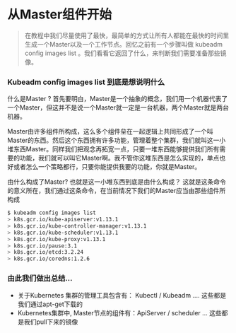 # 从Master组件开始

> 在教程中我们尽量使用了最快，最简单的方式让所有人都能在最快的时间里生成一个Master以及一个工作节点。回忆之前有一个步骤叫做 kubeadm config images list  。我们看看它返回了什么，来判断我们需要准备那些镜像。

### Kubeadm config images list 到底是想说明什么

什么是Master ? 首先要明白，Master是一个抽象的概念，我们用一个机器代表了一个Master，但这并不是说一个Master就一定是一台机器，两个Master就是两台机器。

Master由许多组件所构成，这么多个组件垒在一起逻辑上共同形成了一个叫Master的东西。然后这个东西拥有许多功能，管理着整个集群，我们就叫这一小堆东西Master。同样我们把观念再拓宽一点，只要一堆东西能够提供我们所有需要的功能，我们就可以叫它Master啊。我不管你这堆东西是怎么实现的，单点也好或者怎么一个策略都行，只要你能提供我要的功能，你就是Master。

由什么构成了Master?  也就是这一小堆东西到底是由什么构成？ 这就是这条命令的意义所在，我们通过这条命令，在当前情况下我们的Master应当由那些组件所构成

```bash
$ kubeadm config images list
> k8s.gcr.io/kube-apiserver:v1.13.1
> k8s.gcr.io/kube-controller-manager:v1.13.1
> k8s.gcr.io/kube-scheduler:v1.13.1
> k8s.gcr.io/kube-proxy:v1.13.1
> k8s.gcr.io/pause:3.1
> k8s.gcr.io/etcd:3.2.24
> k8s.gcr.io/coredns:1.2.6
```

### 由此我们做出总结...

* 关于Kubernetes 集群的管理工具包含有： Kubectl / Kubeadm .... 这些都是我们通过apt-get下载的
* Kubernetes集群中, Master节点的组件有：ApiServer / scheduler ... 这些都是我们pull下来的镜像

